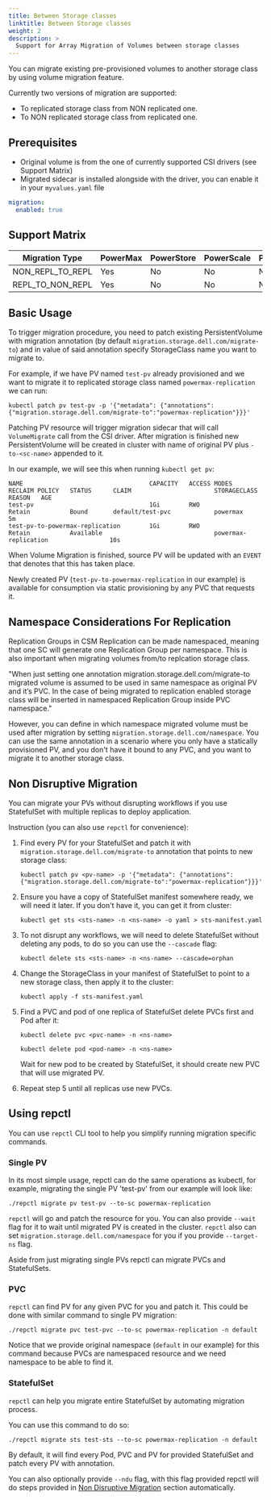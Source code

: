 ```yaml
---
title: Between Storage classes
linktitle: Between Storage classes
weight: 2
description: >
  Support for Array Migration of Volumes between storage classes
---
```


You can migrate existing pre-provisioned volumes to another storage class by using volume migration feature. 

Currently two versions of migration are supported: 
- To replicated storage class from NON replicated one.
- To NON replicated storage class from replicated one.

## Prerequisites
- Original volume is from the one of currently supported CSI drivers (see Support Matrix)
- Migrated sidecar is installed alongside with the driver, you can enable it in your `myvalues.yaml` file
```yaml
migration:
  enabled: true
```

## Support Matrix
| Migration Type | PowerMax | PowerStore | PowerScale | PowerFlex | Unity | 
| - | - | - | - | - | - | 
| NON_REPL_TO_REPL | Yes | No | No | No | No |
| REPL_TO_NON_REPL | Yes | No | No | No | No |


## Basic Usage

To trigger migration procedure, you need to patch existing PersistentVolume with migration annotation (by default `migration.storage.dell.com/migrate-to`) and in value of said annotation specify StorageClass name you want to migrate to. 

For example, if we have PV named `test-pv` already provisioned and we want to migrate it to replicated storage class named `powermax-replication` we can run:

```shell
kubectl patch pv test-pv -p '{"metadata": {"annotations":{"migration.storage.dell.com/migrate-to":"powermax-replication"}}}'
```

Patching PV resource will trigger migration sidecar that will call `VolumeMigrate` call from the CSI driver. After migration is finished new PersistentVolume will be created in cluster with name of original PV plus `-to-<sc-name>` appended to it. 

In our example, we will see this when running `kubectl get pv`: 
```shell
NAME                                   CAPACITY   ACCESS MODES   RECLAIM POLICY   STATUS      CLAIM                       STORAGECLASS                REASON   AGE
test-pv                                1Gi        RWO            Retain           Bound       default/test-pvc            powermax                             5m
test-pv-to-powermax-replication        1Gi        RWO            Retain           Available                               powermax-replication                 10s

```

When Volume Migration is finished, source PV will be updated with an `EVENT` that denotes that this has taken place. 

Newly created PV (`test-pv-to-powermax-replication` in our example) is available for consumption via static provisioning by any PVC that requests it.


## Namespace Considerations For Replication

Replication Groups in CSM Replication can be made namespaced, meaning that one SC will generate one Replication Group per namespace. This is also important when migrating volumes from/to replcation storage class.

"When just setting one annotation migration.storage.dell.com/migrate-to migrated volume is assumed to be used in same namespace as original PV and it’s PVC. In the case of being migrated to replication enabled storage class will be inserted in namespaced Replication Group inside PVC namespace."

However, you can define in which namespace migrated volume must be used after migration by setting `migration.storage.dell.com/namespace`. You can use the same annotation in a scenario where you only have a statically provisioned PV, and you don't have it bound to any PVC, and you want to migrate it to another storage class.


## Non Disruptive Migration

You can migrate your PVs without disrupting workflows if you use StatefulSet with multiple replicas to deploy application. 

Instruction (you can also use `repctl` for convenience):

1. Find every PV for your StatefulSet and patch it with `migration.storage.dell.com/migrate-to` annotation that points to new storage class:
    ```shell
    kubectl patch pv <pv-name> -p '{"metadata": {"annotations":{"migration.storage.dell.com/migrate-to":"powermax-replication"}}}'
    ```

2. Ensure you have a copy of StatefulSet manifest somewhere ready, we will need it later. If you don't have it, you can get it from cluster:
    ```shell
    kubectl get sts <sts-name> -n <ns-name> -o yaml > sts-manifest.yaml
    ```

3. To not disrupt any workflows, we will need to delete StatefulSet without deleting any pods, to do so you can use the `--cascade` flag:
    ```shell
    kubectl delete sts <sts-name> -n <ns-name> --cascade=orphan
    ```

4. Change the StorageClass in your manifest of StatefulSet to point to a new storage class, then apply it to the cluster:
    ```shell
    kubectl apply -f sts-manifest.yaml
    ```

5. Find a PVC and pod of one replica of StatefulSet delete PVCs first and Pod after it:
    ```shell
    kubectl delete pvc <pvc-name> -n <ns-name>
    ```
    ```shell
    kubectl delete pod <pod-name> -n <ns-name>
    ```

    Wait for new pod to be created by StatefulSet, it should create new PVC that will use migrated PV. 

6. Repeat step 5 until all replicas use new PVCs.


## Using repctl

You can use `repctl` CLI tool to help you simplify running migration specific commands.

### Single PV

In its most simple usage, repctl can do the same operations as kubectl, for example, migrating the single PV 'test-pv' from our example will look like: 

```shell
./repctl migrate pv test-pv --to-sc powermax-replication
```

`repctl` will go and patch the resource for you. You can also provide `--wait` flag for it to wait until migrated PV is created in the cluster. 
`repctl` also can set `migration.storage.dell.com/namespace` for you if you provide `--target-ns` flag. 


Aside from just migrating single PVs repctl can migrate PVCs and StatefulSets. 

### PVC

`repctl` can find PV for any given PVC for you and patch it. 
This could be done with similar command to single PV migration: 

```shell
./repctl migrate pvc test-pvc --to-sc powermax-replication -n default
```

Notice that we provide original namespace (`default` in our example) for this command because PVCs are namespaced resource and we need namespace to be able to find it. 


### StatefulSet


`repctl` can help you migrate entire StatefulSet by automating migration process. 

You can use this command to do so: 
```shell
./repctl migrate sts test-sts --to-sc powermax-replication -n default
```

By default, it will find every Pod, PVC and PV for provided StatefulSet and patch every PV with annotation. 

You can also optionally provide `--ndu` flag, with this flag provided repctl will do steps provided in [Non Disruptive Migration](#non-disruptive-migration) section automatically. 
